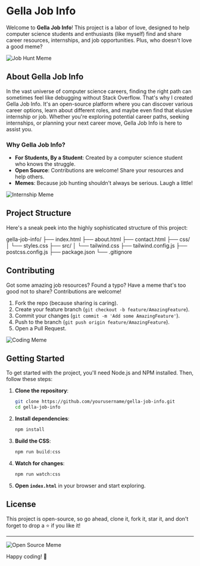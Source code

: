 # Gella Job Info

Welcome to **Gella Job Info**! This project is a labor of love, designed to help computer science students and enthusiasts (like myself) find and share career resources, internships, and job opportunities. Plus, who doesn't love a good meme?

![Job Hunt Meme](https://media.giphy.com/media/WlGbrDWKKexOU/giphy.gif)

## About Gella Job Info

In the vast universe of computer science careers, finding the right path can sometimes feel like debugging without Stack Overflow. That's why I created Gella Job Info. It's an open-source platform where you can discover various career options, learn about different roles, and maybe even find that elusive internship or job. Whether you're exploring potential career paths, seeking internships, or planning your next career move, Gella Job Info is here to assist you.

### Why Gella Job Info?

- **For Students, By a Student**: Created by a computer science student who knows the struggle.
- **Open Source**: Contributions are welcome! Share your resources and help others.
- **Memes**: Because job hunting shouldn't always be serious. Laugh a little!

![Internship Meme](https://media.giphy.com/media/l0HlNaQ6gWfllcjDO/giphy.gif)

## Project Structure

Here's a sneak peek into the highly sophisticated structure of this project:

gella-job-info/
├── index.html
├── about.html
├── contact.html
├── css/
│   └── styles.css
├── src/
│   └── tailwind.css
├── tailwind.config.js
├── postcss.config.js
├── package.json
└── .gitignore


## Contributing

Got some amazing job resources? Found a typo? Have a meme that's too good not to share? Contributions are welcome!

1. Fork the repo (because sharing is caring).
2. Create your feature branch (`git checkout -b feature/AmazingFeature`).
3. Commit your changes (`git commit -m 'Add some AmazingFeature'`).
4. Push to the branch (`git push origin feature/AmazingFeature`).
5. Open a Pull Request.

![Coding Meme](https://media.giphy.com/media/ZVik7pBtu9dNS/giphy.gif)

## Getting Started

To get started with the project, you'll need Node.js and NPM installed. Then, follow these steps:

1. **Clone the repository**:

    ```bash
    git clone https://github.com/yourusername/gella-job-info.git
    cd gella-job-info
    ```

2. **Install dependencies**:

    ```bash
    npm install
    ```

3. **Build the CSS**:

    ```bash
    npm run build:css
    ```

4. **Watch for changes**:

    ```bash
    npm run watch:css
    ```

5. **Open `index.html`** in your browser and start exploring.

## License

This project is open-source, so go ahead, clone it, fork it, star it, and don't forget to drop a ⭐ if you like it!

---

![Open Source Meme](https://media.giphy.com/media/26xBwdIuRJiAIqHwA/giphy.gif)

Happy coding! 🚀
